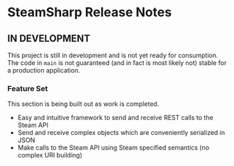 # SteamSharp Release Notes

## IN DEVELOPMENT

This project is still in development and is not yet ready for consumption. The code in `main` is not guaranteed (and in fact is most likely not) stable for a production application.

### Feature Set

This section is being built out as work is completed.

* Easy and intuitive framework to send and receive REST calls to the Steam API
* Send and receive complex objects which are conveniently serialized in JSON
* Make calls to the Steam API using Steam specified semantics (no complex URI building) 